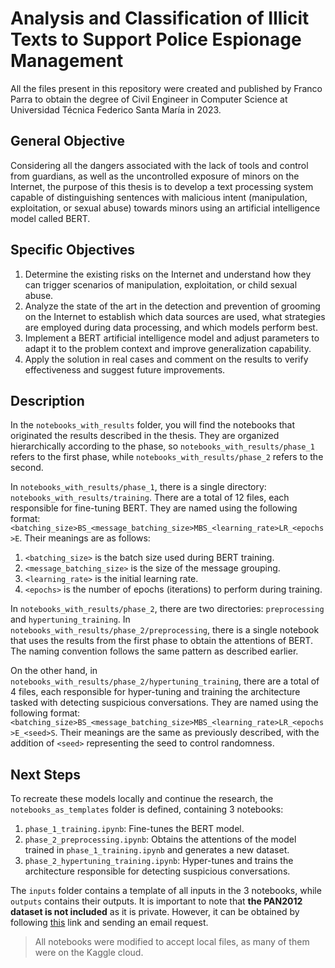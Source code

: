 # Analysis and Classification of Illicit Texts to Support Police Espionage Management

All the files present in this repository were created and published by Franco Parra to obtain the degree of Civil Engineer in Computer Science at Universidad Técnica Federico Santa María in 2023.

## General Objective

Considering all the dangers associated with the lack of tools and control from guardians, as well as the uncontrolled exposure of minors on the Internet, the purpose of this thesis is to develop a text processing system capable of distinguishing sentences with malicious intent (manipulation, exploitation, or sexual abuse) towards minors using an artificial intelligence model called BERT.

## Specific Objectives

1. Determine the existing risks on the Internet and understand how they can trigger scenarios of manipulation, exploitation, or child sexual abuse.
2. Analyze the state of the art in the detection and prevention of grooming on the Internet to establish which data sources are used, what strategies are employed during data processing, and which models perform best.
3. Implement a BERT artificial intelligence model and adjust parameters to adapt it to the problem context and improve generalization capability.
4. Apply the solution in real cases and comment on the results to verify effectiveness and suggest future improvements.

## Description

In the `notebooks_with_results` folder, you will find the notebooks that originated the results described in the thesis. They are organized hierarchically according to the phase, so `notebooks_with_results/phase_1` refers to the first phase, while `notebooks_with_results/phase_2` refers to the second.

In `notebooks_with_results/phase_1`, there is a single directory: `notebooks_with_results/training`. There are a total of 12 files, each responsible for fine-tuning BERT. They are named using the following format: `<batching_size>BS_<message_batching_size>MBS_<learning_rate>LR_<epochs>E`. Their meanings are as follows:

1. `<batching_size>` is the batch size used during BERT training.
2. `<message_batching_size>` is the size of the message grouping.
3. `<learning_rate>` is the initial learning rate.
4. `<epochs>` is the number of epochs (iterations) to perform during training.

In `notebooks_with_results/phase_2`, there are two directories: `preprocessing` and `hypertuning_training`. In `notebooks_with_results/phase_2/preprocessing`, there is a single notebook that uses the results from the first phase to obtain the attentions of BERT. The naming convention follows the same pattern as described earlier.

On the other hand, in `notebooks_with_results/phase_2/hypertuning_training`, there are a total of 4 files, each responsible for hyper-tuning and training the architecture tasked with detecting suspicious conversations. They are named using the following format: `<batching_size>BS_<message_batching_size>MBS_<learning_rate>LR_<epochs>E_<seed>S`. Their meanings are the same as previously described, with the addition of `<seed>` representing the seed to control randomness.

## Next Steps

To recreate these models locally and continue the research, the `notebooks_as_templates` folder is defined, containing 3 notebooks:

1. `phase_1_training.ipynb`: Fine-tunes the BERT model.
2. `phase_2_preprocessing.ipynb`: Obtains the attentions of the model trained in `phase_1_training.ipynb` and generates a new dataset.
3. `phase_2_hypertuning_training.ipynb`: Hyper-tunes and trains the architecture responsible for detecting suspicious conversations.

The `inputs` folder contains a template of all inputs in the 3 notebooks, while `outputs` contains their outputs. It is important to note that **the PAN2012 dataset is not included** as it is private. However, it can be obtained by following [this](https://zenodo.org/record/3713280) link and sending an email request.

> All notebooks were modified to accept local files, as many of them were on the Kaggle cloud.
